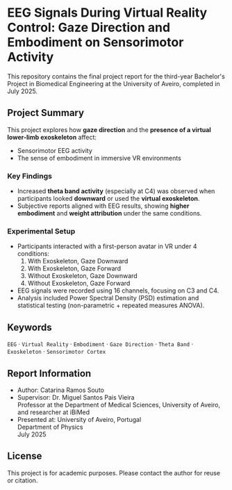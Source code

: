 # EEG Signals During Virtual Reality Control: Gaze Direction and Embodiment on Sensorimotor Activity

This repository contains the final project report for the third-year Bachelor's Project in Biomedical Engineering at the University of Aveiro, completed in July 2025.

## Project Summary

This project explores how **gaze direction** and the **presence of a virtual lower-limb exoskeleton** affect:
- Sensorimotor EEG activity
- The sense of embodiment in immersive VR environments

### Key Findings
- Increased **theta band activity** (especially at C4) was observed when participants looked **downward** or used the **virtual exoskeleton**.
- Subjective reports aligned with EEG results, showing **higher embodiment** and **weight attribution** under the same conditions.

### Experimental Setup
- Participants interacted with a first-person avatar in VR under 4 conditions:
  1. With Exoskeleton, Gaze Downward
  2. With Exoskeleton, Gaze Forward
  3. Without Exoskeleton, Gaze Downward
  4. Without Exoskeleton, Gaze Forward
- EEG signals were recorded using 16 channels, focusing on C3 and C4.
- Analysis included Power Spectral Density (PSD) estimation and statistical testing (non-parametric + repeated measures ANOVA).

## Keywords
`EEG` · `Virtual Reality` · `Embodiment` · `Gaze Direction` · `Theta Band` · `Exoskeleton` · `Sensorimotor Cortex`

## Report Information

- Author: Catarina Ramos Souto
- Supervisor: Dr. Miguel Santos Pais Vieira  
  Professor at the Department of Medical Sciences, University of Aveiro, and researcher at iBiMed
- Presented at: University of Aveiro, Portugal  
  Department of Physics  
  July 2025

## License

This project is for academic purposes. Please contact the author for reuse or citation.

